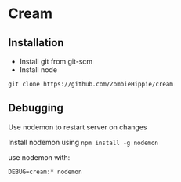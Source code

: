 # Cream

## Installation

* Install git from git-scm
* Install node

```
git clone https://github.com/ZombieHippie/cream
```

## Debugging

Use nodemon to restart server on changes

Install nodemon using `npm install -g nodemon`

use nodemon with:

```
DEBUG=cream:* nodemon
```